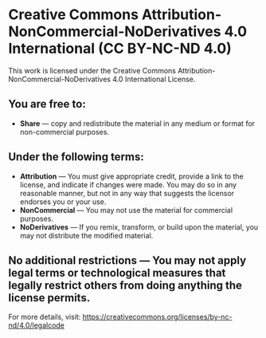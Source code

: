 # Creative Commons Attribution-NonCommercial-NoDerivatives 4.0 International (CC BY-NC-ND 4.0)

This work is licensed under the Creative Commons Attribution-NonCommercial-NoDerivatives 4.0 International License. 

## You are free to:
- **Share** — copy and redistribute the material in any medium or format for non-commercial purposes.

## Under the following terms:
- **Attribution** — You must give appropriate credit, provide a link to the license, and indicate if changes were made. You may do so in any reasonable manner, but not in any way that suggests the licensor endorses you or your use.
- **NonCommercial** — You may not use the material for commercial purposes.
- **NoDerivatives** — If you remix, transform, or build upon the material, you may not distribute the modified material.

## No additional restrictions — You may not apply legal terms or technological measures that legally restrict others from doing anything the license permits.

For more details, visit: https://creativecommons.org/licenses/by-nc-nd/4.0/legalcode
